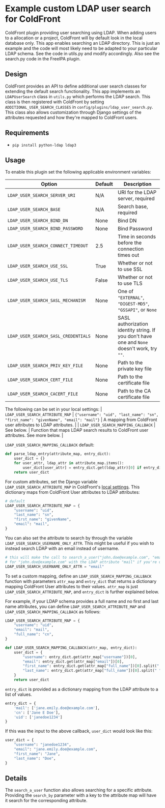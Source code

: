 # Example custom LDAP user search for ColdFront

ColdFront plugin providing user searching using LDAP. When adding
users to a allocation or a project, ColdFront will by default look in the
local database only. This app enables searching an LDAP directory. This is just
an example and the code will most likely need to be adapted to your particular
LDAP schema. See the code in utils.py and modify accordingly. Also see the
search.py code in the FreeIPA plugin.

## Design

ColdFront provides an API to define additional user search classes for
extending the default search functionality. This app implements an
`LDAPUserSearch` class in `utils.py` which performs the LDAP search. This class is
then registered with ColdFront by setting `ADDITIONAL_USER_SEARCH_CLASSES`
in `config/plugins/ldap_user_search.py`. This class also allows customization
through Django settings of the attributes requested and how they're mapped to
ColdFront users.

## Requirements

- `pip install python-ldap ldap3`

## Usage

To enable this plugin set the following applicable environment variables:

| Option | Default | Description |
| --- | --- | --- |
| `LDAP_USER_SEARCH_SERVER_URI` | N/A | URI for the LDAP server, required |
| `LDAP_USER_SEARCH_BASE` | N/A | Search base, required |
| `LDAP_USER_SEARCH_BIND_DN` | None | Bind DN |
| `LDAP_USER_SEARCH_BIND_PASSWORD` | None | Bind Password |
| `LDAP_USER_SEARCH_CONNECT_TIMEOUT` | 2.5 | Time in seconds before the connection times out |
| `LDAP_USER_SEARCH_USE_SSL` | True | Whether or not to use SSL |
| `LDAP_USER_SEARCH_USE_TLS` | False | Whether or not to use TLS |
| `LDAP_USER_SEARCH_SASL_MECHANISM` | None | One of `"EXTERNAL"`, `"DIGEST-MD5"`, `"GSSAPI"`, or `None` |
| `LDAP_USER_SEARCH_SASL_CREDENTIALS` | None | SASL authorization identity string. If you don't have one and `None` doesn't work, try `""`. |
| `LDAP_USER_SEARCH_PRIV_KEY_FILE` | None | Path to the private key file |
| `LDAP_USER_SEARCH_CERT_FILE` | None | Path to the certificate file |
| `LDAP_USER_SEARCH_CACERT_FILE` | None | Path to the CA certificate file |

The following can be set in your local settings:
| `LDAP_USER_SEARCH_ATTRIBUTE_MAP` | `{"username": "uid", "last_name": "sn", "first_name": "givenName", "email": "mail"}` | A mapping from ColdFront user attributes to LDAP attributes. |
| `LDAP_USER_SEARCH_MAPPING_CALLBACK` | See below. | Function that maps LDAP search results to ColdFront user attributes. See more below. |

`LDAP_USER_SEARCH_MAPPING_CALLBACK` default:
```py
def parse_ldap_entry(attribute_map, entry_dict):
    user_dict = {}
    for user_attr, ldap_attr in attribute_map.items():
        user_dict[user_attr] = entry_dict.get(ldap_attr)[0] if entry_dict.get(ldap_attr) else ''
    return user_dict
```

For custom attributes, set the Django variable `LDAP_USER_SEARCH_ATTRIBUTE_MAP` in ColdFront's [local settings](https://coldfront.readthedocs.io/en/latest/config/#configuration-files). This dictionary maps from ColdFront User attributes to LDAP attributes:
```py
# default
LDAP_USER_SEARCH_ATTRIBUTE_MAP = {
    "username": "uid",
    "last_name": "sn",
    "first_name": "givenName",
    "email": "mail",
}
```

You can also set the attribute to search by through the variable `LDAP_USER_SEARCH_USERNAME_ONLY_ATTR`. This might be useful if you wish to instead search LDAP with an email instead of username.
```py
# this will make the call to search_a_user("john.doe@example.com", "email") search
# for "john.doe@example.com" with the LDAP attribute "mail" if you're using the above map.
LDAP_USER_SEARCH_USERNAME_ONLY_ATTR = "email"
```

To set a custom mapping, define an `LDAP_USER_SEARCH_MAPPING_CALLBACK` function with parameters `attr_map` and `entry_dict` that returns a dictionary mapping ColdFront User attributes to their values. `attr_map` is just `LDAP_USER_SEARCH_ATTRIBUTE_MAP`, and `entry_dict` is further explained below.

For example, if your LDAP schema provides a full name and no first and last name attributes, you can define `LDAP_USER_SEARCH_ATTRIBUTE_MAP` and `LDAP_USER_SEARCH_MAPPING_CALLBACK` as follows:

```py
LDAP_USER_SEARCH_ATTRIBUTE_MAP = {
    "username": "uid",
    "email": "mail",
    "full_name": "cn",
}

def LDAP_USER_SEARCH_MAPPING_CALLBACK(attr_map, entry_dict):
    user_dict = {
        "username": entry_dict.get(attr_map["username"])[0],
        "email": entry_dict.get(attr_map["email"])[0],
        "first_name": entry_dict.get(attr_map["full_name"])[0].split(" ")[0],
        "last_name": entry_dict.get(attr_map["full_name"])[0].split(" ")[-1],
    }
    return user_dict
```

`entry_dict` is provided as a dictionary mapping from the LDAP attribute to a list of values.
```py
entry_dict = {
    'mail': ['jane.emily.doe@example.com'],
    'cn': ['Jane E Doe'],
    'uid': ['janedoe1234']
}
```

If this was the input to the above callback, `user_dict` would look like this:
```py
user_dict = {
    "username": "janedoe1234",
    "email": "jane.emily.doe@example.com",
    "first_name": "Jane",
    "last_name": "Doe",
}
```

## Details
The `search_a_user` function also allows searching for a specific attribute. Providing the `search_by` parameter with a key to the attribute map will have it search for the corresponding attribute.
